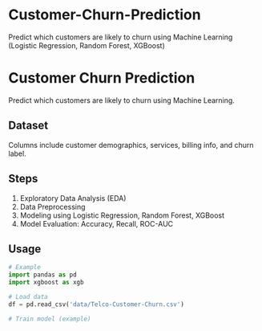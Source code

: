 # Customer-Churn-Prediction
Predict which customers are likely to churn using Machine Learning (Logistic Regression, Random Forest, XGBoost)

# Customer Churn Prediction

Predict which customers are likely to churn using Machine Learning.

## Dataset
Columns include customer demographics, services, billing info, and churn label.

## Steps
1. Exploratory Data Analysis (EDA)
2. Data Preprocessing
3. Modeling using Logistic Regression, Random Forest, XGBoost
4. Model Evaluation: Accuracy, Recall, ROC-AUC

## Usage
```python
# Example
import pandas as pd
import xgboost as xgb

# Load data
df = pd.read_csv('data/Telco-Customer-Churn.csv')

# Train model (example)

